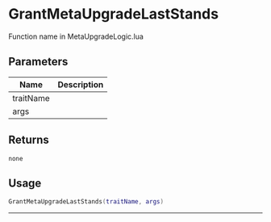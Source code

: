 # GrantMetaUpgradeLastStands

Function name in MetaUpgradeLogic.lua

## Parameters

| Name      | Description |
| --------- | ----------- |
| traitName |             |
| args      |             |

## Returns

`none`

## Usage

```lua
GrantMetaUpgradeLastStands(traitName, args)
```

---
